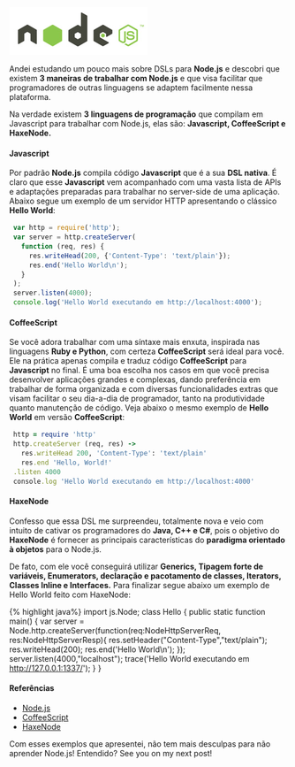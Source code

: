 ![Node.js](../images/nodejs-logo.jpg "Node.js")

Andei estudando um pouco mais sobre DSLs para **Node.js** e descobri que existem **3 maneiras de trabalhar com Node.js** e que visa facilitar que programadores de outras linguagens se adaptem facilmente nessa plataforma.

Na verdade existem **3 linguagens de programação** que compilam em Javascript para trabalhar com Node.js, elas são: **Javascript, CoffeeScript e HaxeNode.**

#### Javascript

Por padrão **Node.js** compila código **Javascript** que é a sua **DSL nativa**. É claro que esse **Javascript** vem acompanhado com uma vasta lista de APIs e adaptações preparadas para trabalhar no server-side de uma aplicação. Abaixo segue um exemplo de um servidor HTTP apresentando o clássico **Hello World**:

``` javascript
 var http = require('http');
 var server = http.createServer(
   function (req, res) {
     res.writeHead(200, {'Content-Type': 'text/plain'});
     res.end('Hello World\n');
   }
 );
 server.listen(4000);
 console.log('Hello World executando em http://localhost:4000');
``` 

#### CoffeeScript

Se você adora trabalhar com uma síntaxe mais enxuta, inspirada nas linguagens **Ruby e Python**, com certeza **CoffeeScript** será ideal para você. Ele na prática apenas compila e traduz código **CoffeeScript** para **Javascript** no final. É uma boa escolha nos casos em que você precisa desenvolver aplicações grandes e complexas, dando preferência em trabalhar de forma organizada e com diversas funcionalidades extras que visam facilitar o seu dia-a-dia de programador, tanto na produtividade quanto manutenção de código. Veja abaixo o mesmo exemplo de **Hello World** em versão **CoffeeScript**:

``` ruby
 http = require 'http'
 http.createServer (req, res) ->
   res.writeHead 200, 'Content-Type': 'text/plain'
   res.end 'Hello, World!'
 .listen 4000
 console.log 'Hello World executando em http://localhost:4000'
``` 

#### HaxeNode

Confesso que essa DSL me surpreendeu, totalmente nova e veio com intuito de cativar os programadores do **Java, C++ e C#**, pois o objetivo do **HaxeNode** é fornecer as principais características do **paradigma orientado à objetos** para o Node.js.

De fato, com ele você conseguirá utilizar **Generics, Tipagem forte de variáveis, Enumerators, declaração e pacotamento de classes, Iterators, Classes Inline e Interfaces.** Para finalizar segue abaixo um exemplo de Hello World feito com HaxeNode:

{% highlight java%} import js.Node; class Hello { public static function main() { var server = Node.http.createServer(function(req:NodeHttpServerReq, res:NodeHttpServerResp){ res.setHeader("Content-Type","text/plain"); res.writeHead(200); res.end('Hello World\n'); }); server.listen(4000,"localhost"); trace('Hello World executando em http://127.0.0.1:1337/'); } }

#### Referências

*   [Node.js](http://nodejs.org/ "Node.js")
*   [CoffeeScript](http://coffeescript.org/ "CoffeeScript")
*   [HaxeNode](http://haxenode.org/ "HaxeNode")

Com esses exemplos que apresentei, não tem mais desculpas para não aprender Node.js! Entendido? See you on my next post!
